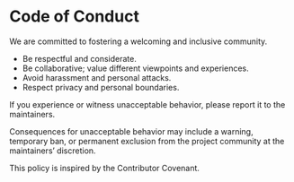 # Code of Conduct

We are committed to fostering a welcoming and inclusive community.

- Be respectful and considerate.
- Be collaborative; value different viewpoints and experiences.
- Avoid harassment and personal attacks.
- Respect privacy and personal boundaries.

If you experience or witness unacceptable behavior, please report it to the maintainers.

Consequences for unacceptable behavior may include a warning, temporary ban, or permanent exclusion from the project
community at the maintainers’ discretion.

This policy is inspired by the Contributor Covenant.
